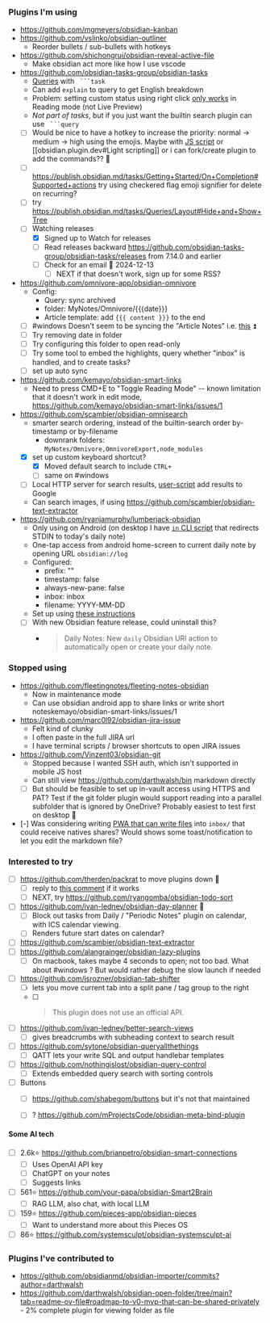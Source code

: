 ### Plugins I'm using
- https://github.com/mgmeyers/obsidian-kanban
- https://github.com/vslinko/obsidian-outliner
    - Reorder bullets / sub-bullets with hotkeys
- https://github.com/shichongrui/obsidian-reveal-active-file
    - Make obsidian act more like how I use vscode
- https://github.com/obsidian-tasks-group/obsidian-tasks
    - [Queries](https://publish.obsidian.md/tasks/Queries/About+Queries) with ```` ```task````
    - Can add `explain` to query to get English breakdown
    - Problem: setting custom status using right click [only works](https://publish.obsidian.md/tasks/Editing/Toggling+and+Editing+Statuses#'Change+task+status'+context+menu) in Reading mode (not Live Preview)
    - *Not part of tasks*, but if you just want the builtin search plugin can use ```` ```query````
    - [ ] Would be nice to have a hotkey to increase the priority: normal -> medium -> high using the emojis. Maybe with [JS script](https://github.com/eoureo/obsidian-runjs) or [[obsidian.plugin.dev#Light scripting]] or i can fork/create plugin to add the commands?? 🔼 
    - [ ] https://publish.obsidian.md/tasks/Getting+Started/On+Completion#Supported+actions try using checkered flag emoji signifier for delete on recurring?
	- [ ] try https://publish.obsidian.md/tasks/Queries/Layout#Hide+and+Show+Tree
    - [ ] Watching releases
		- [x] Signed up to Watch for releases
		- [ ] Read releases backward https://github.com/obsidian-tasks-group/obsidian-tasks/releases from 7.14.0 and earlier
		- [ ] Check for an email 🛫 2024-12-13 
		    - [ ] NEXT if that doesn't work, sign up for some RSS?
- https://github.com/omnivore-app/obsidian-omnivore
    - Config: 
        - Query: sync archived
        - folder: MyNotes/Omnivore/{{{date}}}
        - Article template: add `{{{ content }}}` to the end
    - [ ] #windows  Doesn't seem to be syncing the "Article Notes" i.e. [this](https://omnivore.app/me/mkdocs-linkcheck-py-pi-19230563b36) ⏫ 
    - [ ] Try removing date in folder
    - [ ] Try configuring this folder to open read-only
    - [ ] Try some tool to embed the highlights, query whether "inbox" is handled, and to create tasks?
    - [ ] set up auto sync
- https://github.com/kemayo/obsidian-smart-links
    - Need to press CMD+E to "Toggle Reading Mode" -- known limitation that it doesn't work in edit mode,  https://github.com/kemayo/obsidian-smart-links/issues/1
- https://github.com/scambier/obsidian-omnisearch
    - smarter search ordering, instead of the builtin-search order by-timestamp or by-filename
        - downrank folders: `MyNotes/Omnivore,OmnivoreExport,node_modules`
    - [x] set up custom keyboard shortcut?
	    - [x] Moved default search to include `CTRL+`
      - [ ] same on #windows
    - [ ] Local HTTP server for search results, [user-script](https://publish.obsidian.md/omnisearch/Inject+Omnisearch+results+into+your+search+engine) add results to Google
    - Can search images, if using https://github.com/scambier/obsidian-text-extractor
- https://github.com/ryanjamurphy/lumberjack-obsidian
    - Only using on Android (on desktop I have [`in` CLI script](../in.ps1) that redirects STDIN to today's daily note)
    - One-tap access from android home-screen to current daily note by opening URL `obsidian://log`
    - Configured:
        - prefix: ""
        - timestamp: false
        - always-new-pane: false
        - inbox: inbox
        - filename: YYYY-MM-DD
	- Set up using [these instructions](https://github.com/ryanjamurphy/lumberjack-obsidian/pull/17/files)
	- [ ] With new Obsidian feature release, could uninstall this?
		- >Daily Notes: New `daily` Obsidian URI action to automatically open or create your daily note.
### Stopped using
- https://github.com/fleetingnotes/fleeting-notes-obsidian
    - Now in maintenance mode
    - Can use obsidian android app to share links or write short noteskemayo/obsidian-smart-links/issues/1
- https://github.com/marc0l92/obsidian-jira-issue
    - Felt kind of clunky
    - I often paste in the full JIRA url
    - I have terminal scripts / browser shortcuts to open JIRA issues
- https://github.com/Vinzent03/obsidian-git
	- Stopped because I wanted SSH auth, which isn't supported in mobile JS host
	- Can still view https://github.com/darthwalsh/bin markdown directly
	- [ ] But should be feasible to set up in-vault access using HTTPS and PAT? Test if the git folder plugin would support reading into a parallel subfolder that is ignored by OneDrive? Probably easiest to test first on desktop 🔼 
- [-] Was considering writing [PWA that can write files](https://whatpwacando.today/file-system/) into `inbox/` that could receive natives shares? Would shows some toast/notification to let you edit the markdown file?

### Interested to try
- [ ] https://github.com/therden/packrat to move plugins down 🔼 
	- [ ] reply to [this comment](https://www.reddit.com/r/ObsidianMD/comments/19aed04/comment/lnkpnmm/) if it works
	- [ ] NEXT, try https://github.com/ryangomba/obsidian-todo-sort
- [ ] https://github.com/ivan-lednev/obsidian-day-planner 🔼 
	- [ ] Block out tasks from Daily / "Periodic Notes" plugin on calendar, with ICS calendar viewing.
	- [ ] Renders future start dates on calendar?
- [ ] https://github.com/scambier/obsidian-text-extractor
- [ ] https://github.com/alangrainger/obsidian-lazy-plugins
	- [ ] On macbook, takes maybe 4 seconds to open; not too bad. What about #windows ? But would rather debug the slow launch if needed
- [ ] https://github.com/jsrozner/obsidian-tab-shifter
	- [ ] lets you move current tab into a split pane / tag group to the right
	- [ ] >This plugin does not use an official API.
- [ ] https://github.com/ivan-lednev/better-search-views
	- [ ] gives breadcrumbs with subheading context to search result
- [ ] https://github.com/sytone/obsidian-queryallthethings
	- [ ] QATT lets your write SQL and output handlebar templates
- [ ] https://github.com/nothingislost/obsidian-query-control
    - [ ] Extends embedded query search with sorting controls
- [ ] Buttons
	- [ ] https://github.com/shabegom/buttons but it's not that maintained
	- [ ] ? https://github.com/mProjectsCode/obsidian-meta-bind-plugin


#### Some AI tech
- [ ] 2.6k⭐️ https://github.com/brianpetro/obsidian-smart-connections
    - [ ] Uses OpenAI API key
    - [ ] ChatGPT on your notes
    - [ ] Suggests links
- [ ] 561⭐️ https://github.com/your-papa/obsidian-Smart2Brain
    - [ ] RAG LLM, also chat, with local LLM
- [ ] 159⭐️ https://github.com/pieces-app/obsidian-pieces
    - [ ] Want to understand more about this Pieces OS
- [ ] 86⭐️ https://github.com/systemsculpt/obsidian-systemsculpt-ai

### Plugins I've contributed to
- https://github.com/obsidianmd/obsidian-importer/commits?author=darthwalsh
- https://github.com/darthwalsh/obsidian-open-folder/tree/main?tab=readme-ov-file#roadmap-to-v0-mvp-that-can-be-shared-privately
        - 2% complete plugin for viewing folder as file
